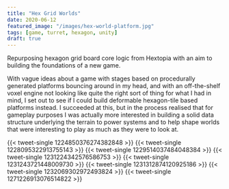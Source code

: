 ```yaml
---
title: "Hex Grid Worlds"
date: 2020-06-12
featured_image: "/images/hex-world-platform.jpg"
tags: [game, turret, hexagon, unity]
draft: true
---
```

Repurposing hexagon grid board core logic from Hextopia with an aim to building the foundations of a new game.
<!--more-->
With vague ideas about a game with stages based on procedurally generated platforms bouncing around in my head, and with an off-the-shelf voxel engine not looking like quite the right sort of thing for what I had in mind, I set out to see if I could build deformable hexagon-tile based platforms instead. I succeeded at this, but in the process realised that for gameplay purposes I was actually more interested in building a solid data structure underlying the terrain to power systems and to help shape worlds that were interesting to play as much as they were to look at.

{{< tweet-single 1224850376274382848 >}}
{{< tweet-single 1228095322913755143 >}}
{{< tweet-single 1229514037484048384 >}}
{{< tweet-single 1231224342576586753 >}}
{{< tweet-single 1231243721448009730 >}}
{{< tweet-single 1231312874120925186 >}}
{{< tweet-single 1232069302972493824 >}}
{{< tweet-single 1271226913076514822 >}}
